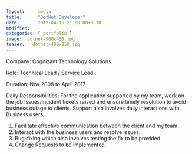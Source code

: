 ```yaml
---
layout:     media
title:      "DotNet Developer"
date:       2017-04-16 21:00:00+0530
modified:   
categories: [ portfolio ]
image:  dotnet-900x450.jpg
teaser:   dotnet-400x250.jpg
---
```

Company:  Cognizant Technology Solutions

Role:     Technical Lead / Service Lead

Duration: Nov 2008 to April 2017

Daily Responsibilities: For the application supported by my team, work on the job issues/Incident tickets raised and ensure timely resolution to avoid business outage to clients. Support also involves daily interactions with Business users.
1. Facilitate effective communication between the client and my team.
2. Interact with the business users and resolve issues.
3. Bug-fixing which also involves testing the fix to be provided.
4. Change Requests to be implemented.
